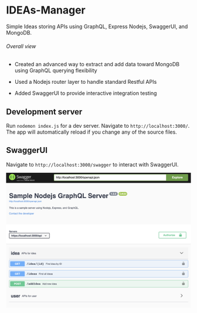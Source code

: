 # IDEAs-Manager

Simple Ideas storing APIs using GraphQL, Express Nodejs, SwaggerUI, and MongoDB.

###### Overall view

- Created an advanced way to extract and add data toward MongoDB using GraphQL querying flexibility

- Used a Nodejs router layer to handle standard Restful APIs

- Added SwaggerUI to provide interactive integration testing

## Development server

Run `nodemon index.js` for a dev server. Navigate to `http://localhost:3000/`. The app will automatically reload if you change any of the source files.

## SwaggerUI

Navigate to `http://localhost:3000/swagger` to interact with SwaggerUI. 

![alt](./images/swagger-page.png)
